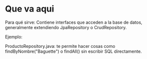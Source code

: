# Que va aqui
Para qué sirve: Contiene interfaces que acceden a la base de datos, generalmente extendiendo JpaRepository o CrudRepository.

Ejemplo:

ProductoRepository.java: te permite hacer cosas como findByNombre("Baguette") o findAll() sin escribir SQL directamente.
